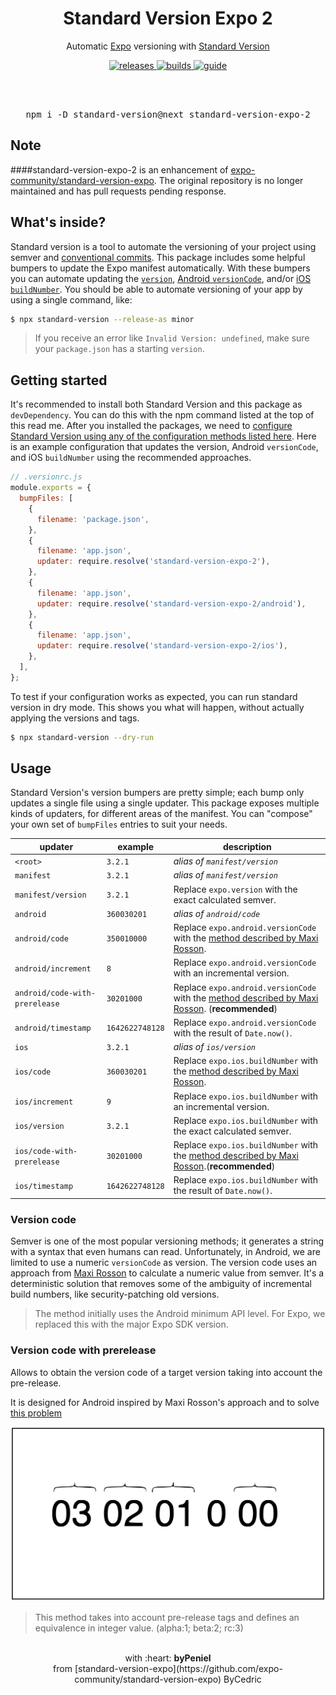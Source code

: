 <div align="center">
  <h1>Standard Version Expo 2</h1>
  <p>Automatic <a href="https://github.com/expo/expo">Expo</a> versioning with <a href="https://github.com/conventional-changelog/standard-version">Standard Version</a></p>
  <p>
    <a href="https://github.com/expo-community/standard-version-expo/releases">
      <img src="https://img.shields.io/github/release/expo-community/standard-version-expo/all.svg" alt="releases" />
    </a>
    <a href="https://github.com/expo-community/standard-version-expo/actions">
      <img src="https://img.shields.io/github/workflow/status/expo-community/standard-version-expo/CI/master.svg" alt="builds" />
    </a>
    <a href="https://dev.to/bycedric/simplify-expo-releases-with-standard-version-2f4o">
      <img src="https://img.shields.io/badge/guide-dev.to-lightgrey" alt="guide" />
    </a>
  </p>
  <br />
  <br />
  <pre>npm i -D standard-version@next standard-version-expo-2</pre>
</div>

## Note

####standard-version-expo-2 is an enhancement of [expo-community/standard-version-expo](https://github.com/expo-community/standard-version-expo). The original repository is no longer maintained and has pull requests pending response.

## What's inside?

Standard version is a tool to automate the versioning of your project using semver and [conventional commits][link-conventional].
This package includes some helpful bumpers to update the Expo manifest automatically.
With these bumpers you can automate updating the [`version`][link-expo-version], [Android `versionCode`][link-expo-android], and/or [iOS `buildNumber`][link-expo-ios].
You should be able to automate versioning of your app by using a single command, like:

```bash
$ npx standard-version --release-as minor
```

> If you receive an error like `Invalid Version: undefined`, make sure your `package.json` has a starting `version`.

## Getting started

It's recommended to install both Standard Version and this package as `devDependency`.
You can do this with the npm command listed at the top of this read me.
After you installed the packages, we need to [configure Standard Version using any of the configuration methods listed here][link-standard-version].
Here is an example configuration that updates the version, Android `versionCode`, and iOS `buildNumber` using the recommended approaches.

```js
// .versionrc.js
module.exports = {
  bumpFiles: [
    {
      filename: 'package.json',
    },
    {
      filename: 'app.json',
      updater: require.resolve('standard-version-expo-2'),
    },
    {
      filename: 'app.json',
      updater: require.resolve('standard-version-expo-2/android'),
    },
    {
      filename: 'app.json',
      updater: require.resolve('standard-version-expo-2/ios'),
    },
  ],
};
```

To test if your configuration works as expected, you can run standard version in dry mode.
This shows you what will happen, without actually applying the versions and tags.

```bash
$ npx standard-version --dry-run
```

## Usage

Standard Version's version bumpers are pretty simple; each bump only updates a single file using a single updater.
This package exposes multiple kinds of updaters, for different areas of the manifest.
You can "compose" your own set of `bumpFiles` entries to suit your needs.

| updater             | example         | description                                                                                                         |
| ------------------- | --------------- | ------------------------------------------------------------------------------------------------------------------- |
| `<root>`            | `3.2.1`         | _alias of `manifest/version`_                                                                                       |
| `manifest`          | `3.2.1`         | _alias of `manifest/version`_                                                                                       |
| `manifest/version`  | `3.2.1`         | Replace `expo.version` with the exact calculated semver.                                          |
| `android`           | `360030201`     | _alias of `android/code`_                                                                                           |
| `android/code`      | `350010000`     | Replace `expo.android.versionCode` with the [method described by Maxi Rosson][link-version-code].  |
| `android/increment` | `8`             | Replace `expo.android.versionCode` with an incremental version.                                                     |
| `android/code-with-prerelease` | `30201000`  | Replace `expo.android.versionCode` with the [method described by Maxi Rosson][link-version-code]. (**recommended**) |
| `android/timestamp` | `1642622748128` | Replace `expo.android.versionCode` with the result of `Date.now()`.                                                 |
| `ios`               | `3.2.1`         | _alias of `ios/version`_                                                                                            |
| `ios/code`          | `360030201`     | Replace `expo.ios.buildNumber` with the [method described by Maxi Rosson][link-version-code].                       |
| `ios/increment`     | `9`             | Replace `expo.ios.buildNumber` with an incremental version.                                                         |
| `ios/version`       | `3.2.1`         | Replace `expo.ios.buildNumber` with the exact calculated semver.                                   |
| `ios/code-with-prerelease`     | `30201000`  | Replace `expo.ios.buildNumber` with the [method described by Maxi Rosson][link-version-code].(**recommended**)                       |
| `ios/timestamp`     | `1642622748128` | Replace `expo.ios.buildNumber` with the result of `Date.now()`.                                                     |

### Version code

Semver is one of the most popular versioning methods; it generates a string with a syntax that even humans can read.
Unfortunately, in Android, we are limited to use a numeric `versionCode` as version.
The version code uses an approach from [Maxi Rosson][link-version-code] to calculate a numeric value from semver.
It's a deterministic solution that removes some of the ambiguity of incremental build numbers, like security-patching old versions.

> The method initially uses the Android minimum API level. For Expo, we replaced this with the major Expo SDK version.

### Version code with prerelease

Allows to obtain the version code of a target version taking into account the pre-release.

It is designed for Android inspired by Maxi Rosson's approach and to solve [this problem](https://github.com/expo-community/standard-version-expo/issues/21)

![Version code with prerelease img](assets/img/version-code-with-prerelease.svg)

<!-- <img src="./assets/img/version-code-with-prerelease.svg"> -->

> This method takes into account pre-release tags and defines an equivalence in integer value. (alpha:1; beta:2; rc:3)

<div align="center">
  <br />
  with :heart: <strong>byPeniel</strong>
  <br />
  from [standard-version-expo](https://github.com/expo-community/standard-version-expo) ByCedric
</div>

[link-conventional]: https://www.conventionalcommits.org/en/v1.0.0/
[link-expo-android]: https://docs.expo.io/versions/latest/workflow/configuration#android
[link-expo-ios]: https://docs.expo.io/versions/latest/workflow/configuration#ios
[link-expo-version]: https://docs.expo.io/versions/latest/workflow/configuration#version
[link-standard-version]: https://github.com/conventional-changelog/standard-version#configuration
[link-version-code]: https://medium.com/@maxirosson/versioning-android-apps-d6ec171cfd82
